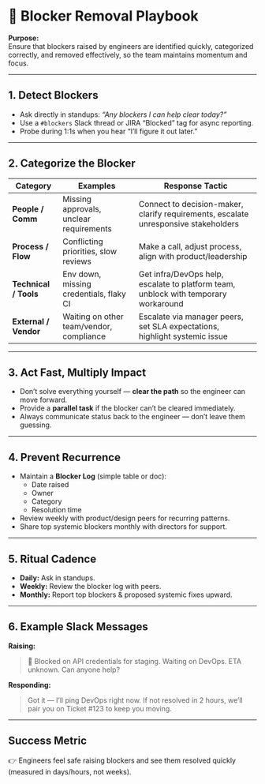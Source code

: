 # 🚧 Blocker Removal Playbook

**Purpose:**  
Ensure that blockers raised by engineers are identified quickly, categorized correctly, and removed effectively, so the team maintains momentum and focus.

---

## 1. Detect Blockers
- Ask directly in standups: *“Any blockers I can help clear today?”*  
- Use a `#blockers` Slack thread or JIRA “Blocked” tag for async reporting.  
- Probe during 1:1s when you hear “I’ll figure it out later.”  

---

## 2. Categorize the Blocker
| Category              | Examples                                   | Response Tactic |
|-----------------------|--------------------------------------------|-----------------|
| **People / Comm**     | Missing approvals, unclear requirements    | Connect to decision-maker, clarify requirements, escalate unresponsive stakeholders |
| **Process / Flow**    | Conflicting priorities, slow reviews        | Make a call, adjust process, align with product/leadership |
| **Technical / Tools** | Env down, missing credentials, flaky CI    | Get infra/DevOps help, escalate to platform team, unblock with temporary workaround |
| **External / Vendor** | Waiting on other team/vendor, compliance   | Escalate via manager peers, set SLA expectations, highlight systemic issue |

---

## 3. Act Fast, Multiply Impact
- Don’t solve everything yourself — **clear the path** so the engineer can move forward.  
- Provide a **parallel task** if the blocker can’t be cleared immediately.  
- Always communicate status back to the engineer — don’t leave them guessing.  

---

## 4. Prevent Recurrence
- Maintain a **Blocker Log** (simple table or doc):  
  - Date raised  
  - Owner  
  - Category  
  - Resolution time  
- Review weekly with product/design peers for recurring patterns.  
- Share top systemic blockers monthly with directors for support.  

---

## 5. Ritual Cadence
- **Daily:** Ask in standups.  
- **Weekly:** Review the blocker log with peers.  
- **Monthly:** Report top blockers & proposed systemic fixes upward.  

---

## 6. Example Slack Messages
**Raising:**  
> 🚧 Blocked on API credentials for staging. Waiting on DevOps. ETA unknown. Can anyone help?  

**Responding:**  
> Got it — I’ll ping DevOps right now. If not resolved in 2 hours, we’ll pair you on Ticket #123 to keep you moving.  

---

## Success Metric
👉 Engineers feel safe raising blockers and see them resolved quickly (measured in days/hours, not weeks).